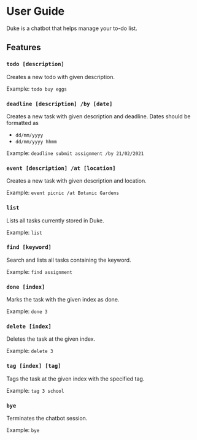 # User Guide
Duke is a chatbot that helps manage your to-do list.

## Features

### `todo [description]`
Creates a new todo with given description.

Example: `todo buy eggs`

### `deadline [description] /by [date]`
Creates a new task with given description and deadline. Dates should be formatted as
- `dd/mm/yyyy`
- `dd/mm/yyyy hhmm`

Example: `deadline submit assignment /by 21/02/2021`

### `event [description] /at [location]`
Creates a new task with given description and location.

Example: `event picnic /at Botanic Gardens`

### `list`
Lists all tasks currently stored in Duke.

Example: `list`

### `find [keyword]`
Search and lists all tasks containing the keyword.

Example: `find assignment`

### `done [index]`
Marks the task with the given index as done.

Example: `done 3`

### `delete [index]`
Deletes the task at the given index.

Example: `delete 3`

### `tag [index] [tag]`
Tags the task at the given index with the specified tag.

Example: `tag 3 school`

### `bye`
Terminates the chatbot session.

Example: `bye`